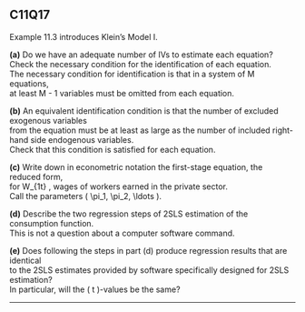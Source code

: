 ## C11Q17

Example 11.3 introduces Klein’s Model I.

**(a)**
Do we have an adequate number of IVs to estimate each equation?  
Check the necessary condition for the identification of each equation.  
The necessary condition for identification is that in a system of  M  equations,  
at least  M - 1  variables must be omitted from each equation.

**(b)**
An equivalent identification condition is that the number of excluded exogenous variables  
from the equation must be at least as large as the number of included right-hand side endogenous variables.  
Check that this condition is satisfied for each equation.

**(c)**
Write down in econometric notation the first-stage equation, the reduced form,  
for W_{1t} , wages of workers earned in the private sector.  
Call the parameters \( \pi_1, \pi_2, \ldots \).

**(d)**
Describe the two regression steps of 2SLS estimation of the consumption function.  
This is not a question about a computer software command.

**(e)**
Does following the steps in part (d) produce regression results that are identical  
to the 2SLS estimates provided by software specifically designed for 2SLS estimation?  
In particular, will the \( t \)-values be the same?

---
